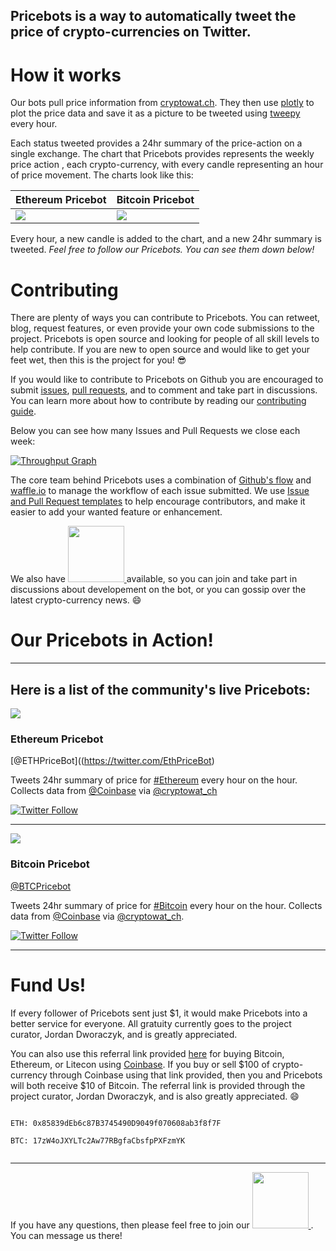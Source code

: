 Pricebots is a way to automatically tweet the price of crypto-currencies on Twitter.
---

# How it works

Our bots pull price information from
[cryptowat.ch](https://cryptowat.ch). They then use
[plotly](https://github.com/plotly/plotly.py) to plot the price data and save
it as a picture to be tweeted using [tweepy](https://github.com/tweepy/tweepy)
every hour.

Each status tweeted provides a 24hr summary of the price-action on a single
exchange. The chart that Pricebots provides represents the weekly price action
, each crypto-currency, with every candle representing an hour of
price movement. The charts look like this:

Ethereum Pricebot | Bitcoin Pricebot
------------ | -------------
![](https://pbs.twimg.com/media/DDxMwbDUIAEC2v0.jpg) | ![]( https://pbs.twimg.com/media/DDxMw3wUMAAjKBm.jpg)

Every hour, a new candle is added to the chart, and a new 24hr summary is
tweeted. _Feel free to follow our Pricebots. You can see them down below!_

# Contributing
There are plenty of ways you can contribute to Pricebots. You can retweet,
blog, request features, or even provide your own code submissions to the
project. Pricebots is open source and looking for people of all skill levels to
help contribute. If you are new to open source and would like to get your feet
wet, then this is the project for you! :sunglasses:

If you would like to contribute to Pricebots on Github you are encouraged to
submit [issues](https://guides.github.com/features/issues/), [pull requests](https://help.github.com/articles/about-pull-requests/),
and to comment and take part in discussions. You
can learn more about how to contribute by reading our [contributing guide](https://github.com/JordanDworaczyk/Pricebots/blob/master/CONTRIBUTING.md).

Below you can see how many Issues and Pull Requests we close each week:

[![Throughput Graph](https://graphs.waffle.io/JordanDworaczyk/EthPriceBot/throughput.svg)](https://waffle.io/JordanDworaczyk/EthPriceBot/)

The core team behind Pricebots uses a combination of [Github's flow](https://guides.github.com/introduction/flow/) and [waffle.io](https://github.com/waffleio/waffle.io) to manage the workflow of
each issue submitted. We use [Issue and Pull Request
templates](https://github.com/blog/2111-issue-and-pull-request-templates) to help encourage contributors, and make it easier to add your wanted
feature or enhancement.

We also have
<a href="http://ethpricebot.enterslack.com">
	<img src='https://cdn.worldvectorlogo.com/logos/slack.svg' width='90'>
</a>
available, so you can join and take part in discussions about developement on the bot, or you can gossip over the latest crypto-currency news. :smile:

# Our Pricebots in Action!
---
 Here is a list of the community's live Pricebots:
---

![](https://pbs.twimg.com/profile_images/840073887727607810/L-Idlbln_400x400.jpg)
### Ethereum Pricebot
[@ETHPriceBot]((https://twitter.com/EthPriceBot)

Tweets 24hr summary of price for [#Ethereum](https://twitter.com/hashtag/Ethereum?src=hash) every hour on the hour. Collects data from [@Coinbase](https://twitter.com/Coinbase) via [@cryptowat_ch](https://twitter.com/cryptowat_ch)

[![Twitter Follow](https://img.shields.io/twitter/follow/EthPriceBot.svg?style=social&label=Follow)](https://twitter.com/EthPriceBot)

---
![](https://pbs.twimg.com/profile_images/861596336738652160/2lEY17t-_400x400.jpg)

### Bitcoin Pricebot
[@BTCPricebot](https://twitter.com/BTCPricebot)

Tweets 24hr summary of price for [#Bitcoin](https://twitter.com/hashtag/Bitcoin?src=hash) every hour on the hour. Collects data from [@Coinbase](https://twitter.com/Coinbase) via [@cryptowat_ch](https://twitter.com/cryptowat_ch).

[![Twitter Follow](https://img.shields.io/twitter/follow/BTCPriceBot.svg?style=social&label=Follow)](https://twitter.com/BTCPriceBot)

---
# Fund Us!
If every follower of Pricebots sent just $1, it would make Pricebots into a
better service for everyone. All gratuity currently goes to the project
curator, Jordan Dworaczyk, and is greatly appreciated.

You can also use this referral link provided [here]() for buying Bitcoin,
Ethereum, or Litecon using [Coinbase](https://www.coinbase.com/). If you buy or sell $100 of crypto-currency through Coinbase using that link provided, then
you and Pricebots will both receive $10 of Bitcoin. The referral link is
provided through the project curator, Jordan Dworaczyk, and is also greatly
appreciated. :smile:  

```

ETH: 0x85839dEb6c87B3745490D9049f070608ab3f8f7F

BTC: 17zW4oJXYLTc2Aw77RBgfaCbsfpPXFzmYK


```



---

If you have any questions, then please feel free to join our
<a href="http://ethpricebot.enterslack.com">
	<img src='https://cdn.worldvectorlogo.com/logos/slack.svg' width='90'>
</a>
. You can message us there!
